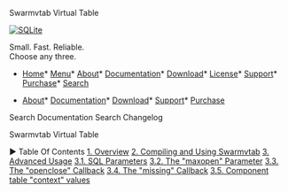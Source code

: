 




Swarmvtab Virtual Table




[![SQLite](images/sqlite370_banner.gif)](index.html)


Small. Fast. Reliable.  
Choose any three.


* [Home](index.html)* [Menu](javascript:void(0))* [About](about.html)* [Documentation](docs.html)* [Download](download.html)* [License](copyright.html)* [Support](support.html)* [Purchase](prosupport.html)* [Search](javascript:void(0))




* [About](about.html)* [Documentation](docs.html)* [Download](download.html)* [Support](support.html)* [Purchase](prosupport.html)






Search Documentation
Search Changelog










Swarmvtab Virtual Table


►
Table Of Contents
[1\. Overview](#overview)
[2\. Compiling and Using Swarmvtab](#compiling_and_using_swarmvtab)
[3\. Advanced Usage](#advanced_usage)
[3\.1\. SQL Parameters](#sql_parameters)
[3\.2\. The "maxopen" Parameter](#the_maxopen_parameter)
[3\.3\. The "openclose" Callback](#the_openclose_callback)
[3\.4\. The "missing" Callback](#the_missing_callback)
[3\.5\. Component table "context" values](#component_table_context_values)





